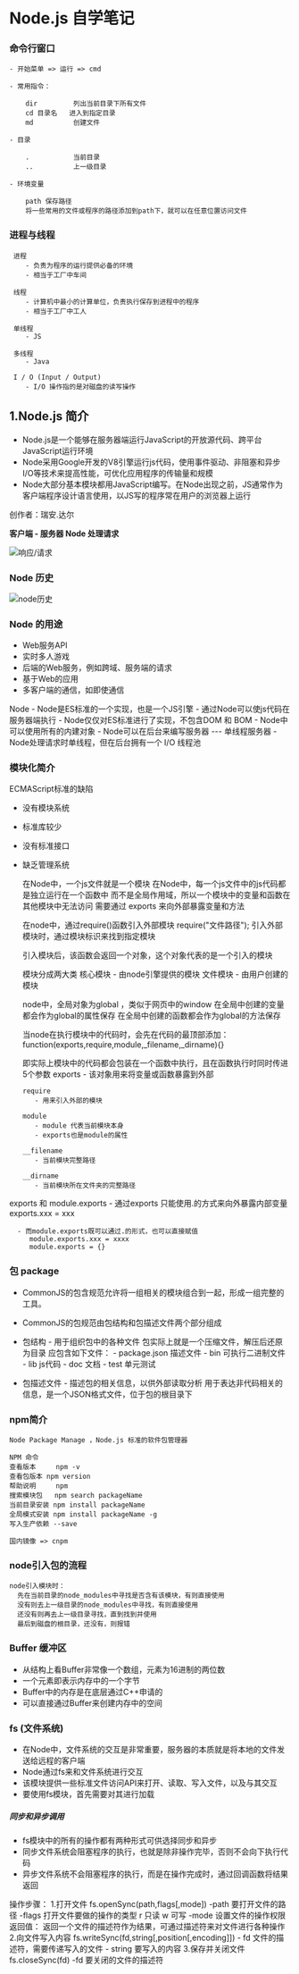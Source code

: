 # Node.js 自学笔记

### 命令行窗口

    - 开始菜单 => 运行 => cmd
    
    - 常用指令：
    
        dir         列出当前目录下所有文件
        cd 目录名   进入到指定目录 
        md          创建文件
    
    - 目录
    
        .           当前目录
        ..          上一级目录
    
    - 环境变量
    
        path 保存路径
        将一些常用的文件或程序的路径添加到path下，就可以在任意位置访问文件

### 进程与线程

     进程 
        - 负责为程序的运行提供必备的环境
        - 相当于工厂中车间
    
     线程 
        - 计算机中最小的计算单位，负责执行保存到进程中的程序
        - 相当于工厂中工人
    
     单线程
        - JS
    
     多线程
        - Java

     I / O (Input / Output)
        - I/O 操作指的是对磁盘的读写操作

## 1.Node.js 简介
+ Node.js是一个能够在服务器端运行JavaScript的开放源代码、跨平台JavaScript运行环境
+ Node采用Google开发的V8引擎运行js代码，使用事件驱动、非阻塞和异步I/O等技术来提高性能，可优化应用程序的传输量和规模
+ Node大部分基本模块都用JavaScript编写。在Node出现之前，JS通常作为客户端程序设计语言使用，以JS写的程序常在用户的浏览器上运行


创作者：瑞安.达尔

**客户端 - 服务器 Node 处理请求**

![响应/请求](./assets/Node_01.png)

### Node 历史
![node历史](./assets/Node_02.png)

### Node 的用途
+ Web服务API
+ 实时多人游戏
+ 后端的Web服务，例如跨域、服务端的请求
+ 基于Web的应用
+ 多客户端的通信，如即使通信

Node
    - Node是ES标准的一个实现，也是一个JS引擎
    - 通过Node可以使js代码在服务器端执行
    - Node仅仅对ES标准进行了实现，不包含DOM 和 BOM
    - Node中可以使用所有的内建对象
    - Node可以在后台来编写服务器 --- 单线程服务器
    - Node处理请求时单线程，但在后台拥有一个 I/O 线程池

### 模块化简介

   ECMAScript标准的缺陷
+ 没有模块系统
+ 标准库较少
+ 没有标准接口
+ 缺乏管理系统

   在Node中，一个js文件就是一个模块
   在Node中，每一个js文件中的js代码都是独立运行在一个函数中
   而不是全局作用域，所以一个模块中的变量和函数在其他模块中无法访问
   需要通过 exports 来向外部暴露变量和方法

   在node中，通过require()函数引入外部模块
   require("文件路径");
   引入外部模块时，通过模块标识来找到指定模块

   引入模块后，该函数会返回一个对象，这个对象代表的是一个引入的模块

   模块分成两大类
      核心模块
         - 由node引擎提供的模块
      文件模块
         - 由用户创建的模块

   node中，全局对象为global ，类似于网页中的window
      在全局中创建的变量都会作为global的属性保存
      在全局中创建的函数都会作为global的方法保存

   当node在执行模块中的代码时，会先在代码的最顶部添加：
      function(exports,require,module,_filename,_dirname){}

   即实际上模块中的代码都会包装在一个函数中执行，且在函数执行时同时传进5个参数
      exports
         - 该对象用来将变量或函数暴露到外部

      require
         - 用来引入外部的模块

      module
         - module 代表当前模块本身
         - exports也是module的属性

      __filename
         - 当前模块完整路径

      __dirname
         - 当前模块所在文件夹的完整路径

exports 和 module.exports
      - 通过exports 只能使用.的方式来向外暴露内部变量
         exports.xxx = xxx

      - 而module.exports既可以通过.的形式，也可以直接赋值
         module.exports.xxx = xxxx
         module.exports = {}

### 包 package

+ CommonJS的包含规范允许将一组相关的模块组合到一起，形成一组完整的工具。
+ CommonJS的包规范由包结构和包描述文件两个部分组成
+ 包结构
      - 用于组织包中的各种文件
      包实际上就是一个压缩文件，解压后还原为目录
      应包含如下文件：
         - package.json   描述文件
         - bin   可执行二进制文件
         - lib   js代码
         - doc   文档
         - test  单元测试

+ 包描述文件
      - 描述包的相关信息，以供外部读取分析
      用于表达非代码相关的信息，是一个JSON格式文件，位于包的根目录下

### npm简介
    Node Package Manage ，Node.js 标准的软件包管理器

    NPM 命令
    查看版本     npm -v
    查看包版本 npm version
    帮助说明     npm
    搜索模块包   npm search packageName
    当前目录安装 npm install packageName
    全局模式安装 npm install packageName -g
    写入生产依赖 --save

    国内镜像 => cnpm

### node引入包的流程
    node引入模块时：
      先在当前目录的node_modules中寻找是否含有该模块，有则直接使用
      没有则去上一级目录的node_modules中寻找，有则直接使用
      还没有则再去上一级目录寻找，直到找到并使用
      最后到磁盘的根目录，还没有，则报错

### Buffer 缓冲区
+ 从结构上看Buffer非常像一个数组，元素为16进制的两位数
+ 一个元素即表示内存中的一个字节
+ Buffer中的内存是在底层通过C++申请的
+ 可以直接通过Buffer来创建内存中的空间

### fs (文件系统)
+ 在Node中，文件系统的交互是非常重要，服务器的本质就是将本地的文件发送给远程的客户端
+ Node通过fs来和文件系统进行交互
+ 该模块提供一些标准文件访问API来打开、读取、写入文件，以及与其交互
+ 要使用fs模块，首先需要对其进行加载
##### 同步和异步调用
+ fs模块中的所有的操作都有两种形式可供选择同步和异步
+ 同步文件系统会阻塞程序的执行，也就是除非操作完毕，否则不会向下执行代码
+ 异步文件系统不会阻塞程序的执行，而是在操作完成时，通过回调函数将结果返回

操作步骤：
      1.打开文件
         fs.openSync(path,flags[,mode])
            -path  要打开文件的路径
            -flags 打开文件要做的操作的类型
               r 只读  w 可写
            -mode 设置文件的操作权限
         返回值：
            返回一个文件的描述符作为结果，可通过描述符来对文件进行各种操作
      2.向文件写入内容
            fs.writeSync(fd,string[,position[,encoding]])
            - fd 文件的描述符，需要传递写入的文件
            - string 要写入的内容
      3.保存并关闭文件
            fs.closeSync(fd)
               -fd 要关闭的文件的描述符
      


